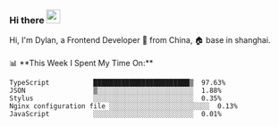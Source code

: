 ### Hi there <img src="https://media.giphy.com/media/hvRJCLFzcasrR4ia7z/giphy.gif" width="25px">

<!-- ![visitors](https://visitor-badge.glitch.me/badge?page_id=dislfyer.dislfyer) --!>

Hi, I'm Dylan, a Frontend Developer 🚀 from China, 🏠 base in shanghai.
<br/>
<br/>

📊 **This Week I Spent My Time On:**


<!--START_SECTION:waka-->

```text
TypeScript           ████████████████████████▒  97.63%
JSON                 ▒░░░░░░░░░░░░░░░░░░░░░░░░  1.88%
Stylus               ░░░░░░░░░░░░░░░░░░░░░░░░░  0.35%
Nginx configuration file ░░░░░░░░░░░░░░░░░░░░░░░░░  0.13%
JavaScript           ░░░░░░░░░░░░░░░░░░░░░░░░░  0.01%
```

<!--END_SECTION:waka-->

<!--
**About Me:**
 -->
